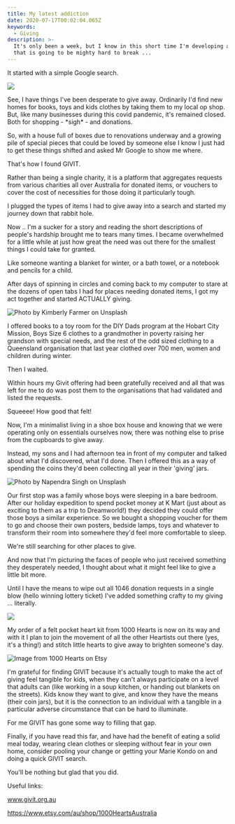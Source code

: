 ```yaml
---
title: My latest addiction
date: 2020-07-17T00:02:04.065Z
keywords:
  - Giving
description: >-
  It's only been a week, but I know in this short time I'm developing a habit
  that is going to be mighty hard to break ...
---
```

It started with a simple Google search. 

![](/img/screen-shot-2020-07-17-at-10.35.10-am.png)

See, I have things I've been desperate to give away. Ordinarily I'd find new homes for books, toys and kids clothes by taking them to my local op shop. But, like many businesses  during this covid pandemic, it's remained closed. Both for shopping - \*sigh\* - and donations.  

So, with a house full of boxes due to renovations underway and a growing pile of special pieces that could be loved by someone else I know I just had to get these things shifted and asked Mr Google to show me where. 

That's how I found GIVIT.

Rather than being a single charity, it is a platform that aggregates requests from various charities all over Australia for donated items, or vouchers to cover the cost of necessities for those doing it particularly tough. 

I plugged the types of items I had to give away into a search and started my journey down that rabbit hole. 

Now .. I'm a sucker for a story and reading the short descriptions of people's hardship brought me to tears many times. I became overwhelmed for a little while at just how great the need was out there for the smallest things I could take for granted.   

Like someone wanting a blanket for winter, or a bath towel, or a notebook and pencils for a child. 

After days of spinning in circles and coming back to my computer to stare at the dozens of open tabs I had for places needing donated items, I got my act together and started ACTUALLY giving. 

![](/img/photo-1497633762265-9d179a990aa6.jpeg "Photo by Kimberly Farmer on Unsplash")

I offered books to a toy room for the DIY Dads program at the Hobart City Mission, Boys Size 6 clothes to a grandmother in poverty raising her grandson with special needs, and the rest of the odd sized clothing to a Queensland organisation that last year clothed over 700 men, women and children during winter. 

Then I waited. 

Within hours my Givit offering had been gratefully received and all that was left for me to do was post them to the organisations that had validated and listed the requests. 

Squeeee!  How good that felt!

Now, I'm a minimalist living in a shoe box house and knowing that we were operating only on essentials ourselves now, there was nothing else to prise from the cupboards to give away.

Instead, my sons and I had afternoon tea in front of my computer and talked about what I'd discovered, what I'd done. Then I offered this as a way of spending the coins they'd been collecting all year in their 'giving' jars.

![](/img/napendra-singh-xmvqvecdsqi-unsplash.jpg "Photo by Napendra Singh on Unsplash")



Our first stop was a family whose boys were sleeping in a bare bedroom. After our holiday expedition to spend pocket money at K Mart (just about as exciting to them as a trip to Dreamworld!) they decided they could offer those boys a similar experience. So we bought a shopping voucher for them to go and choose their own posters, bedside lamps, toys and whatever to transform their room into somewhere they'd feel more comfortable to sleep.

We're still searching for other places to give. 

And now that I'm picturing the faces of people who just received something they desperately needed, I thought about what it might feel like to give a little bit more.

Until I have the means to wipe out all 1046 donation requests in a single blow (hello winning lottery ticket) I've added something crafty to my giving ... literally.

![](/img/screen-shot-2020-07-17-at-10.51.43-am.png)

My order of a felt pocket heart kit from 1000 Hearts is now on its way and with it I plan to join the movement of all the other Heartists out there (yes, it's a thing!) and stitch little hearts to give away to brighten someone's day. 

![](/img/hearts.jpg "Image from 1000 Hearts on Etsy")

I'm grateful for finding GIVIT because it's actually tough to make the act of giving feel tangible for kids, when they can't always participate on a level that adults can (like working in a soup kitchen, or handing out blankets on the streets). Kids know they want to give, and know they have the means (their coin jars), but it is the connection to an individual with a tangible in a particular adverse circumstance that can be hard to illuminate. 

For me GIVIT has gone some way to filling that gap. 

Finally, if you have read this far, and have had the benefit of eating a solid meal today, wearing clean clothes or sleeping without fear in your own home, consider pooling your change or getting your Marie Kondo on and doing a quick GIVIT search.

You'll be nothing but glad that you did.



Useful links:

www.givit.org.au

https://www.etsy.com/au/shop/1000HeartsAustralia
